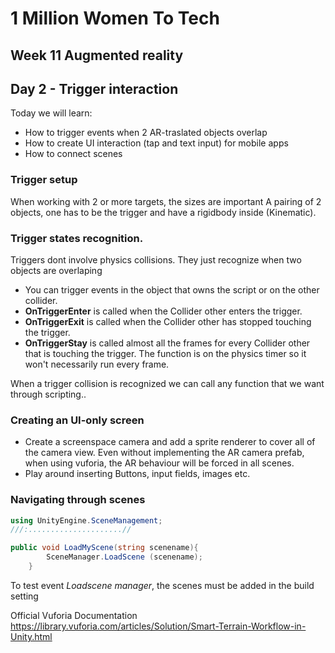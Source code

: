 
# 1 Million Women To Tech 

## Week 11 Augmented reality

## Day 2 -   Trigger interaction

Today we will learn:

* How to trigger events when 2 AR-traslated objects overlap
* How to create UI interaction (tap and text input)  for mobile apps 
* How to connect scenes


### Trigger setup

When working with 2 or more targets, the sizes are important
A pairing of 2 objects, one has to be the trigger and have a rigidbody inside (Kinematic).

### Trigger states recognition.
Triggers dont involve physics collisions. They just recognize when two objects are overlaping

* You can trigger events in the object that owns the script or on the other collider.
* **OnTriggerEnter** is called when the Collider other enters the trigger.
* **OnTriggerExit** is called when the Collider other has stopped touching the trigger.
* **OnTriggerStay** is called almost all the frames for every Collider other that is touching the trigger. The function is on the physics timer so it won't necessarily run every frame.

When a trigger collision is recognized we can call any function that we want through scripting..


### Creating an UI-only screen

* Create a screenspace camera and add a sprite renderer to cover all of the camera view. Even without implementing the AR camera prefab, when using vuforia, the AR behaviour will be forced in all scenes.
* Play around inserting Buttons, input fields, images etc.



### Navigating through scenes


```csharp
using UnityEngine.SceneManagement;
///:.....................//

public void LoadMyScene(string scenename){
		SceneManager.LoadScene (scenename);
	}
```
To test event *Loadscene manager*, the scenes must be added in the build setting

Official Vuforia Documentation
https://library.vuforia.com/articles/Solution/Smart-Terrain-Workflow-in-Unity.html

